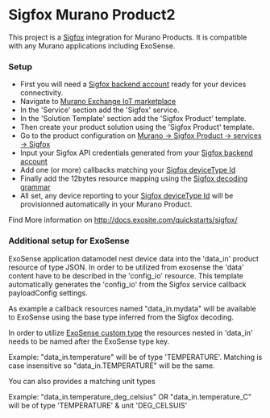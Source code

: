 
# Sigfox Murano Product2

This project is a [Sigfox](https://www.sigfox.com) integration for Murano Products. It is compatible with any Murano applications including ExoSense.

### Setup

- First you will need a [Sigfox backend account](https://backend.sigfox.com) ready for your devices connectivity.
- Navigate to [Murano Exchange IoT marketplace](https://www.exosite.io/business/<business>/exchange/catalog)
- In the 'Service' section add the 'Sigfox' service.
- In the 'Solution Template' section add the 'Sigfox Product' template.
- Then create your product solution using the 'Sigfox Product' template.
- Go to the product configuration on [Murano -> Sigfox Product -> services -> Sigfox](https://www.exosite.io/business/<business>/connectivity/<product>/services)
- Input your Sigfox API credentials generated from your [Sigfox backend account](https://backend.sigfox.com)
- Add one (or more) callbacks matching your [Sigfox deviceType Id](https://backend.sigfox.com/devicetype/list)
- Finally add the 12bytes resource mapping using the [Sigfox decoding grammar](http://docs.exosite.com/quickstarts/sigfox/decoding-grammar/)
- All set, any device reporting to your [Sigfox deviceType Id](https://backend.sigfox.com/devicetype/list) will be provisionned automatically in your Murano Product.

Find More information on http://docs.exosite.com/quickstarts/sigfox/

### Additional setup for ExoSense

ExoSense application datamodel nest device data into the 'data_in' product resource of type JSON.
In order to be utilized from exosense the 'data' content have to be described in the 'config_io' resource.
This template automatically generates the 'config_io' from the Sigfox service callback payloadConfig settings.

As example a callback resources named "data_in.mydata" will be available to ExoSense using the base type inferred from the Sigfox decoding.

In order to utilize [ExoSense custom type](https://github.com/exosite/industrial_iot_schema/blob/master/data-types.md) the resources nested in 'data_in' needs to be named after the ExoSense type key.

Example: "data_in.temperature" will be of type 'TEMPERATURE'. Matching is case insensitive so "data_in.TEMPERATURE" will be the same.

You can also provides a matching unit types

Example: "data_in.temperature_deg_celsius" OR "data_in.temperature_C" will be of type 'TEMPERATURE' & unit 'DEG_CELSUIS'
